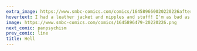 ```yaml
---
extra_image: https://www.smbc-comics.com/comics/164589660020220226after.png
hovertext: I had a leather jacket and nipples and stuff! I'm as bad as I can be with the budget I have!
image: https://www.smbc-comics.com/comics/1645896479-20220226.png
next_comic: panpsychism
prev_comic: line
title: Hell
---
```


